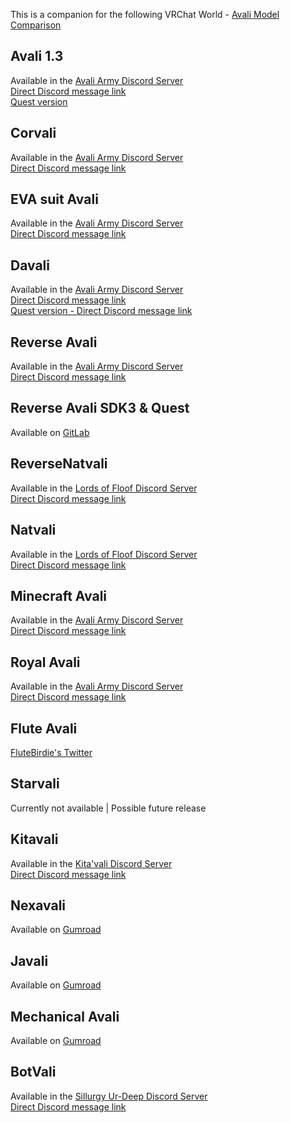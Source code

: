 This is a companion for the following VRChat World - [Avali Model Comparison](https://vrchat.com/home/world/wrld_f839cdba-d796-4135-8aac-e81333a17fe4)

## Avali 1.3
Available in the [Avali Army Discord Server](https://discord.gg/avali)  
[Direct Discord message link](https://discord.com/channels/530351426833088512/749706117457903708/749706957362954302)  
[Quest version](https://vrcmods.com/item/6550)  

## Corvali
Available in the [Avali Army Discord Server](https://discord.gg/avali)  
[Direct Discord message link](https://discord.com/channels/530351426833088512/749706117457903708/749707806386684054)  

## EVA suit Avali
Available in the [Avali Army Discord Server](https://discord.gg/avali)  
[Direct Discord message link](https://discord.com/channels/530351426833088512/749706117457903708/749708345065209978)  

## Davali
Available in the [Avali Army Discord Server](https://discord.gg/avali)  
[Direct Discord message link](https://discord.com/channels/530351426833088512/703290269742661672/809022374744686603)  
[Quest version - Direct Discord message link](https://discord.com/channels/530351426833088512/530354218071097354/836333600109887579)  

## Reverse Avali 
Available in the [Avali Army Discord Server](https://discord.gg/avali)  
[Direct Discord message link](https://discord.com/channels/530351426833088512/749706117457903708/749708029699555379)  

## Reverse Avali SDK3 & Quest
Available on [GitLab](https://gitlab.com/farfelu/vrchat-reverse-avali-avatar/)  

## ReverseNatvali
Available in the [Lords of Floof Discord Server](https://discord.gg/Cq8NacV)  
[Direct Discord message link](https://discord.com/channels/221767961822756864/666466219737481237/915113168450252800)  

## Natvali
Available in the [Lords of Floof Discord Server](https://discord.gg/Cq8NacV)  
[Direct Discord message link](https://discord.com/channels/221767961822756864/782675586921136148/782676517976932383)

## Minecraft Avali
Available in the [Avali Army Discord Server](https://discord.gg/avali)  
[Direct Discord message link](https://discord.com/channels/530351426833088512/749706117457903708/758766739596378143)  

## Royal Avali
Available in the [Avali Army Discord Server](https://discord.gg/avali)  
[Direct Discord message link](https://discord.com/channels/530351426833088512/749706117457903708/749707292819325079)  

## Flute Avali
[FluteBirdie's Twitter](https://twitter.com/FluteBirdie/status/1458308021650481153)  

## Starvali
Currently not available | Possible future release

## Kitavali
Available in the [Kita'vali Discord Server](https://discord.gg/uwN8dKU)  
[Direct Discord message link](https://discord.com/channels/617637133926006794/867620189722247168/873897578171875368)  

## Nexavali
Available on [Gumroad](https://voidangeldesigns.gumroad.com/l/NexavaliSFW3)  

## Javali
Available on [Gumroad](https://javenchiart.gumroad.com/l/javali)  

## Mechanical Avali
Available on [Gumroad](https://angriestscv.gumroad.com/l/MechAvali)  

## BotVali 
Available in the [Sillurgy Ur-Deep Discord Server](https://discord.gg/JE9CGyr)  
[Direct Discord message link](https://discord.com/channels/740648686543044879/859060906771218452/859139972426760243) 




